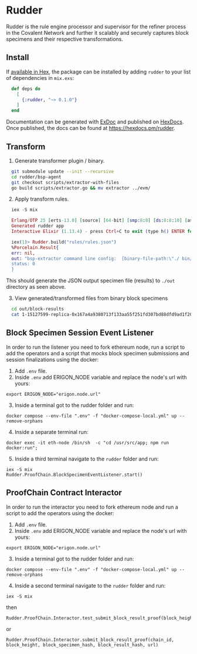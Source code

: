 # Rudder

Rudder is the rule engine processor and supervisor for the refiner process in the Covalent Network and further it scalably and securely captures block specimens and their respective transformations.

## Install

If [available in Hex](https://hex.pm/docs/publish), the package can be installed
by adding `rudder` to your list of dependencies in `mix.exs`:

  ```elixir
    def deps do
      [
        {:rudder, "~> 0.1.0"}
      ]
    end
  ```

Documentation can be generated with [ExDoc](https://github.com/elixir-lang/ex_doc)
and published on [HexDocs](https://hexdocs.pm). Once published, the docs can
be found at <https://hexdocs.pm/rudder>.

## Transform

1. Generate transformer plugin / binary.

  ```bash
    git submodule update --init --recursive
    cd rudder/bsp-agent
    git checkout scripts/extractor-with-files
    go build scripts/extractor.go && mv extractor ../evm/
  ```

2. Apply transform rules.

  ```elixir
    iex -S mix

    Erlang/OTP 25 [erts-13.0] [source] [64-bit] [smp:8:8] [ds:8:8:10] [async-threads:1] [jit:ns] [dtrace]
    Generated rudder app
    Interactive Elixir (1.13.4) - press Ctrl+C to exit (type h() ENTER for help)

    iex(1)> Rudder.build("rules/rules.json")
    %Porcelain.Result{
    err: nil,
    out: "bsp-extractor command line config:  [binary-file-path:\"./ bin/block-specimens/\" codec-path:\"./bsp-agent/codec/block-ethereum.avsc\" indent-json:\"0\" output-file-path:\"./out/block-results/\"]\n\nfile:  out/block-results/1-15127599-replica-0x167a4a9380713f133aa55f251fd307bd88dfd9ad1f2087346e1b741ff47ba7f5-specimen.json bytes:  1563265\n\nfile:  out/block-results/1-15127600-replica-0x14a2d5978dcde0e6988871c1a246bea31e44f73467f7c242f9cd19c30cd5f8b1-specimen.json bytes:  2761078\n\nfile:  out/block-results/1-15127601-replica-0x4757d9272c0f4c5f961667d43265123d22d7459d63f2041866df2962758c6070-specimen.json bytes:  3693996\n\nfile:  out/block-results/
    status: 0
    }
  ```

This should generate the JSON output specimen file (results) to `./out` directory as seen above.

3. View generated/transformed files from binary block specimens

  ```bash
    cd out/block-results
    cat 1-15127599-replica-0x167a4a9380713f133aa55f251fd307bd88dfd9ad1f2087346e1b741ff47ba7f5-specimen.json
  ```

## Block Specimen Session Event Listener
In order to run the listener you need to fork ethereum node, run a script to add the operators and a script that mocks block specimen submissions and session finalizations using the docker:
1. Add `.env` file.
2. Inside `.env` add ERIGON_NODE variable and replace the node's url with yours:
```
export ERIGON_NODE="erigon.node.url"
```
3. Inside a terminal got to the rudder folder and run: 
``` 
docker compose --env-file ".env" -f "docker-compose-local.yml" up --remove-orphans
```
4. Inside a separate terminal run:
```
docker exec -it eth-node /bin/sh  -c "cd /usr/src/app; npm run docker:run";
```
5. Inside a third terminal navigate to the `rudder` folder and run:
```
iex -S mix 
Rudder.ProofChain.BlockSpecimenEventListener.start()
```


## ProofChain Contract Interactor 
In order to run the interactor you need to fork ethereum node and run a script to add the operators using the docker:
1. Add `.env` file.
2. Inside `.env` add ERIGON_NODE variable and replace the node's url with yours:
```
export ERIGON_NODE="erigon.node.url"
```
3. Inside a terminal got to the rudder folder and run: 
``` 
docker compose --env-file ".env" -f "docker-compose-local.yml" up --remove-orphans
```
4. Inside a second terminal navigate to the `rudder` folder and run:
```
iex -S mix 
```

then
```
Rudder.ProofChain.Interactor.test_submit_block_result_proof(block_height)
```
or
```
Rudder.ProofChain.Interactor.submit_block_result_proof(chain_id, block_height, block_specimen_hash, block_result_hash, url) 
```
